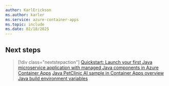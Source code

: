 ```yaml
---
author: KarlErickson
ms.author: karler
ms.service: azure-container-apps
ms.topic: include
ms.date: 02/18/2025
---
```


## Next steps

> [!div class="nextstepaction"]
> [Quickstart: Launch your first Java microservice application with managed Java components in Azure Container Apps](../java-microservice-get-started.md)
> [Java PetClinic AI sample in Container Apps overview](../java-petclinic-ai-overview.md)
> [Java build environment variables](../java-build-environment-variables.md)
